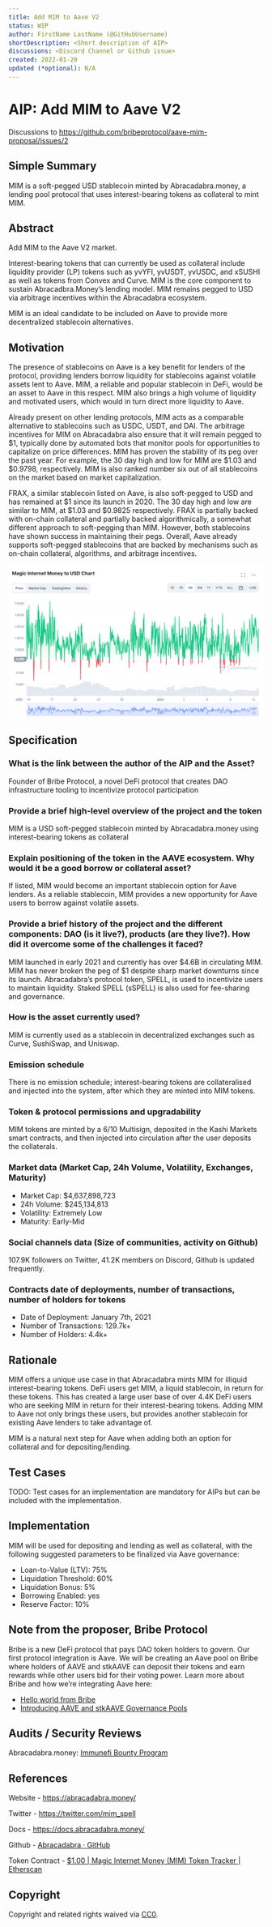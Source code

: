 ```yaml
---
title: Add MIM to Aave V2
status: WIP
author: FirstName LastName (@GitHubUsername)
shortDescription: <Short description of AIP>
discussions: <Discord Channel or Github issue>
created: 2022-01-20
updated (*optional): N/A
---
```


# AIP: Add MIM to Aave V2

Discussions to https://github.com/bribeprotocol/aave-mim-proposal/issues/2

## Simple Summary

MIM is a soft-pegged USD stablecoin minted by Abracadabra.money, a lending pool protocol that uses interest-bearing tokens as collateral to mint MIM.

## Abstract

Add MIM to the Aave V2 market.

Interest-bearing tokens that can currently be used as collateral include liquidity provider (LP) tokens such as yvYFI, yvUSDT, yvUSDC, and xSUSHI as well as tokens from Convex and Curve. MIM is the core component to sustain Abracadbra.Money’s lending model. MIM remains pegged to USD via arbitrage incentives within the Abracadabra ecosystem.

MIM is an ideal candidate to be included on Aave to provide more decentralized stablecoin alternatives.

## Motivation

The presence of stablecoins on Aave is a key benefit for lenders of the protocol, providing lenders borrow liquidity for stablecoins against volatile assets lent to Aave. MIM, a reliable and popular stablecoin in DeFi, would be an asset to Aave in this respect. MIM also brings a high volume of liquidity and motivated users, which would in turn direct more liquidity to Aave.

Already present on other lending protocols, MIM acts as a comparable alternative to stablecoins such as USDC, USDT, and DAI. The arbitrage incentives for MIM on Abracadabra also ensure that it will remain pegged to $1, typically done by automated bots that monitor pools for opportunities to capitalize on price differences. MIM has proven the stability of its peg over the past year. For example, the 30 day high and low for MIM are $1.03 and $0.9798, respectively. MIM is also ranked number six out of all stablecoins on the market based on market capitalization.

FRAX, a similar stablecoin listed on Aave, is also soft-pegged to USD and has remained at $1 since its launch in 2020. The 30 day high and low are similar to MIM, at $1.03 and $0.9825 respectively. FRAX is partially backed with on-chain collateral and partially backed algorithmically, a somewhat different approach to soft-pegging than MIM. However, both stablecoins have shown success in maintaining their pegs. Overall, Aave already supports soft-pegged stablecoins that are backed by mechanisms such as on-chain collateral, algorithms, and arbitrage incentives.

![Magic Internet Money to USD Chart](../assets/99DAB9099CD3-AIP-ADD-MIM-TO-AAVE-V2/image1.png)

## Specification

### What is the link between the author of the AIP and the Asset?

Founder of Bribe Protocol, a novel DeFi protocol that creates DAO infrastructure tooling to incentivize protocol participation

### Provide a brief high-level overview of the project and the token

MIM is a USD soft-pegged stablecoin minted by Abracadabra.money using interest-bearing tokens as collateral

### Explain positioning of the token in the AAVE ecosystem. Why would it be a good borrow or collateral asset?

If listed, MIM would become an important stablecoin option for Aave lenders. As a reliable stablecoin, MIM provides a new opportunity for Aave users to borrow against volatile assets.

### Provide a brief history of the project and the different components: DAO (is it live?), products (are they live?). How did it overcome some of the challenges it faced?

MIM launched in early 2021 and currently has over $4.6B in circulating MIM. MIM has never broken the peg of $1 despite sharp market downturns since its launch. Abracadabra’s protocol token, SPELL, is used to incentivize users to maintain liquidity. Staked SPELL (sSPELL) is also used for fee-sharing and governance.

### How is the asset currently used?

MIM is currently used as a stablecoin in decentralized exchanges such as Curve, SushiSwap, and Uniswap.

### Emission schedule

There is no emission schedule; interest-bearing tokens are collateralised and injected into the system, after which they are minted into MIM tokens.

### Token & protocol permissions and upgradability

MIM tokens are minted by a 6/10 Multisign, deposited in the Kashi Markets smart contracts, and then injected into circulation after the user deposits the collaterals.

### Market data (Market Cap, 24h Volume, Volatility, Exchanges, Maturity)

- Market Cap: $4,637,898,723
- 24h Volume: $245,134,813
- Volatility: Extremely Low
- Maturity: Early-Mid

### Social channels data (Size of communities, activity on Github)

107.9K followers on Twitter, 41.2K members on Discord, Github is updated frequently.

### Contracts date of deployments, number of transactions, number of holders for tokens

- Date of Deployment: January 7th, 2021
- Number of Transactions: 129.7k+
- Number of Holders: 4.4k+

## Rationale

MIM offers a unique use case in that Abracadabra mints MIM for illiquid interest-bearing tokens. DeFi users get MIM, a liquid stablecoin, in return for these tokens. This has created a large user base of over 4.4K DeFi users who are seeking MIM in return for their interest-bearing tokens. Adding MIM to Aave not only brings these users, but provides another stablecoin for existing Aave lenders to take advantage of.

MIM is a natural next step for Aave when adding both an option for collateral and for depositing/lending.


## Test Cases

TODO: Test cases for an implementation are mandatory for AIPs but can be included with the implementation.

## Implementation

MIM will be used for depositing and lending as well as collateral, with the following suggested parameters to be finalized via Aave governance:

- Loan-to-Value (LTV): 75%
- Liquidation Threshold: 60%
- Liquidation Bonus: 5%
- Borrowing Enabled: yes
- Reserve Factor: 10%

## Note from the proposer, Bribe Protocol

Bribe is a new DeFi protocol that pays DAO token holders to govern. Our first protocol integration is Aave. We will be creating an Aave pool on Bribe where holders of AAVE and stkAAVE can deposit their tokens and earn rewards while other users bid for their voting power. Learn more about Bribe and how we’re integrating Aave here:

- [Hello world from Bribe](https://medium.com/bribe-protocol/hello-world-from-bribe-df3dd5d70087)
- [Introducing AAVE and stkAAVE Governance Pools](https://medium.com/bribe-protocol/bribe-introduces-aave-and-stkaave-governance-pools-300c0d4c6ff8)

## Audits / Security Reviews

Abracadabra.money: [Immunefi Bounty Program](https://immunefi.com/bounty/abracadabra/)

## References

Website - https://abracadabra.money/

Twitter - https://twitter.com/mim_spell

Docs - https://docs.abracadabra.money/

Github - [Abracadabra · GitHub](https://github.com/Abracadabra-money)

Token Contract - [$1.00 | Magic Internet Money (MIM) Token Tracker | Etherscan](https://etherscan.io/token/0x99d8a9c45b2eca8864373a26d1459e3dff1e17f3)

## Copyright

Copyright and related rights waived via [CC0](https://creativecommons.org/publicdomain/zero/1.0/).
